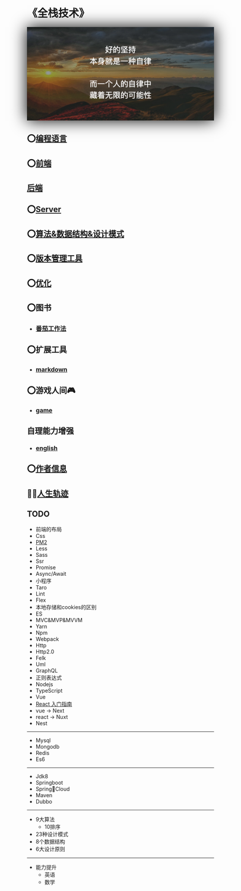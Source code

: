 # 《全栈技术》

<div align=center><img style="box-shadow: 0 0 40px 0 #000000;" src="./zilv.png"/></div>

## ⭕️[编程语言](/introduce.md) 

## ⭕️[前端](/share/font_end/index.md)

## [后端](/share/back_end/index.md)

## ⭕️[Server](/share/server/index.md)

## ⭕[算法&数据结构&设计模式]()

## ⭕️[版本管理工具](/share/vs/git/index.md)

## ⭕️[优化](/share/optimization/index.md)

## ⭕️图书
- ### [番茄工作法](/share/book/tomato.md)

## ⭕️扩展工具
- ### [markdown](/share/tools/markdown.md)

## ⭕️游戏人间🎮
- ### [game](/share/games/index.md)

## 自理能力增强
- ### [english](./owner/english/index.md)

## ⭕️[作者信息](/author.md)

## 👮‍♀️[人生轨迹](/life-track.md)

## TODO
- 前端的布局
- Css
- [PM2](/demo/pm2/index.md)
- Less
- Sass
- Ssr
- Promise
- Async/Await
- 小程序
- Taro
- Lint
- Flex
- 本地存储和cookies的区别
- ES
- MVC&MVP&MVVM
- Yarn
- Npm   
- Webpack
- Http
- Http2.0
- Felk
- Uml
- GraphQL
- 正则表达式
- Nodejs
- TypeScript
- Vue
- [React 入门指南]()
- vue -> Next
- react -> Nuxt
- Nest
---
- Mysql
- Mongodb
- Redis
- Es6
---
- Jdk8
- Springboot
- SpringCloud
- Maven
- Dubbo
---
- 9大算法
    - 10排序
- 23种设计模式
- 8个数据结构
- 6大设计原则
---
- 能力提升
    - 英语
    - 数学

